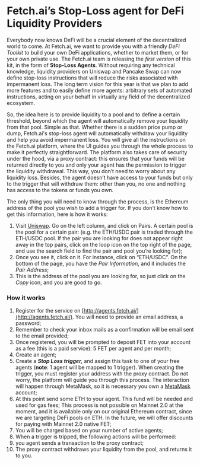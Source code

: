 # Fetch.ai’s Stop-Loss agent for DeFi Liquidity Providers

Everybody now knows DeFi will be a crucial element of the decentralized world to come. At Fetch.ai, we want to provide you with a friendly _DeFi Toolkit_ to build your own DeFi applications, whether to market them, or for your own private use. The Fetch.ai team is releasing the _first version_ of this kit, in the form of **Stop-Loss Agents**. Without requiring any technical knowledge, liquidity providers on Uniswap and Pancake Swap can now define stop-loss instructions that will reduce the risks associated with impermanent loss. The long term vision for this year is that we plan to add more features and to easily define more agents: arbitrary sets of automated instructions, acting on your behalf in virtually any field of the decentralized ecosystem.

So, the idea here is to provide liquidity to a pool and to define a certain threshold, beyond which the agent will automatically remove your liquidity from that pool. Simple as that. Whether there is a sudden price pump or dump, Fetch.ai's stop-loss agent will automatically withdraw your liquidity and help you avoid impermanent loss. You will give all the instructions on the Fetch.ai platform, where the UI guides you through the whole process to make it perfectly straightforward. The platform also takes care of security under the hood, via a proxy contract: this ensures that your funds will be returned directly to you and only your agent has the permission to trigger the liquidity withdrawal. This way, you don’t need to worry about any liquidity loss. Besides, the agent doesn’t have access to your funds but only to the trigger that will withdraw them: other than you, no one and nothing has access to the tokens or funds you own.

The only thing you will need to know through the process, is the Ethereum address of the pool you wish to add a trigger for. If you don’t know how to get this information, here is how it works: 

1. Visit [Uniswap](https://info.uniswap.org/home). Go on the left column, and click on Pairs. A certain pool is the pool for a certain pair: \(e.g. the ETH/USDC pair is traded through the ETH/USDC pool. If the pair you are looking for does not appear right away in the top pairs, click on the loop icon on the top right of the page, and use the search field to find the pair and pool you’re looking for\);
2. Once you see it, click on it. For instance, click on “ETH/USDC”. On the bottom of the page, you have the _Pair Information_, and it includes the _Pair Address_;
3.  This is the address of the pool you are looking for, so just click on the _Copy_ icon, and you are good to go.

### **How it works**

1. Register for the service on [http://agents.fetch.ai/](http://agents.fetch.ai/). You will need to provide an email address, a password;
2. Remember to check your inbox mails as a confirmation will be email sent to the email provided;
3. Once registered, you will be prompted to deposit FET into your account as a fee \(this is a paid service\): 5 FET per agent and per month;
4. Create an agent;
5. Create a _**Stop Loss trigger,**_ and assign this task to one of your free agents \(**note**: 1 agent will be mapped to 1 trigger\). When creating the trigger, you must register your address with the proxy contract. Do not worry, the platform will guide you through this process. The interaction will happen through MetaMask, so it is necessary you own a [MetaMask](https://metamask.io/) account;
6. At this point send some ETH to your agent. This fund will be needed and used for gas fees; This process is not possible on Mainnet 2.0 at the moment, and it is available only on our original Ethereum contract, since we are targeting DeFi pools on ETH. In the future, we will offer discounts for paying with Mainnet 2.0 native FET;
7. You will be charged based on your number of active agents;
8. When a trigger is tripped, the following actions will be performed:
9. you agent sends a transaction to the proxy contract;
10. The proxy contract withdraws your liquidity from the pool, and returns it to you.



